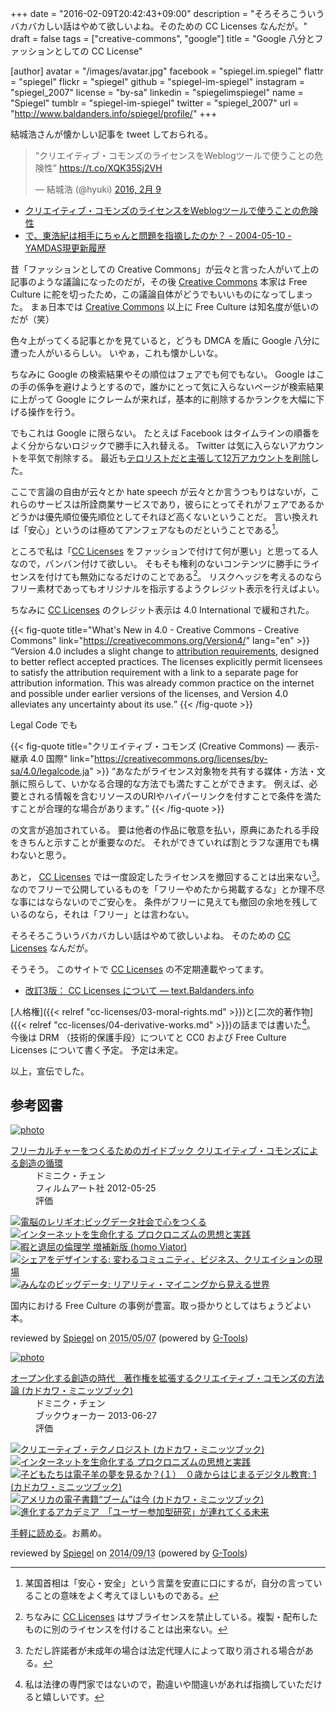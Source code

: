 +++
date = "2016-02-09T20:42:43+09:00"
description = "そろそろこういうバカバカしい話はやめて欲しいよね。そのための CC Licenses なんだが。"
draft = false
tags = ["creative-commons", "google"]
title = "Google 八分とファッションとしての CC License"

[author]
  avatar = "/images/avatar.jpg"
  facebook = "spiegel.im.spiegel"
  flattr = "spiegel"
  flickr = "spiegel"
  github = "spiegel-im-spiegel"
  instagram = "spiegel_2007"
  license = "by-sa"
  linkedin = "spiegelimspiegel"
  name = "Spiegel"
  tumblr = "spiegel-im-spiegel"
  twitter = "spiegel_2007"
  url = "http://www.baldanders.info/spiegel/profile/"
+++

結城浩さんが懐かしい記事を tweet しておられる。

<blockquote class="twitter-tweet" data-lang="ja"><p lang="ja" dir="ltr">“クリエイティブ・コモンズのライセンスをWeblogツールで使うことの危険性” <a href="https://t.co/XQK35Sj2VH">https://t.co/XQK35Sj2VH</a></p>&mdash; 結城浩 (@hyuki) <a href="https://twitter.com/hyuki/status/696895800601739265">2016, 2月 9</a></blockquote>

- [クリエイティブ・コモンズのライセンスをWeblogツールで使うことの危険性](http://www.hyuki.com/trans/blogtrap.html)
- [で、東浩紀は相手にちゃんと問題を指摘したのか？ - 2004-05-10 - YAMDAS現更新履歴](http://d.hatena.ne.jp/yomoyomo/20040510#p3)

昔「ファッションとしての Creative Commons」が云々と言った人がいて上の記事のような議論になったのだが，その後 [Creative Commons] 本家は Free Culture に舵を切ったため，この議論自体がどうでもいいものになってしまった。
まぁ日本では [Creative Commons] 以上に Free Culture は知名度が低いのだが（笑）

色々上がってくる記事とかを見ていると，どうも DMCA を盾に Google 八分に遭った人がいるらしい。
いやぁ，これも懐かしいな。

ちなみに Google の検索結果やその順位はフェアでも何でもない。
Google はこの手の係争を避けようとするので，誰かにとって気に入らないページが検索結果に上がって Google にクレームが来れば，基本的に削除するかランクを大幅に下げる操作を行う。

でもこれは Google に限らない。
たとえば Facebook はタイムラインの順番をよく分からないロジックで勝手に入れ替える。
Twitter は気に入らないアカウントを平気で削除する。
最近も[テロリストだと主張して12万アカウントを削除](http://www.mdn.co.jp/di/newstopics/44028/)した。

ここで言論の自由が云々とか hate speech が云々とか言うつもりはないが，これらのサービスは所詮商業サービスであり，彼らにとってそれがフェアであるかどうかは優先順位優先順位としてそれほど高くないということだ。
言い換えれば「安心」というのは極めてアンフェアなものだということである[^0]。

[^0]: 某国首相は「安心・安全」という言葉を安直に口にするが，自分の言っていることの意味をよく考えてほしいものである。

ところで私は「[CC Licenses] をファッションで付けて何が悪い」と思ってる人なので，バンバン付けて欲しい。
そもそも権利のないコンテンツに勝手にライセンスを付けても無効になるだけのことである[^a]。
リスクヘッジを考えるのならフリー素材であってもオリジナルを指示するようクレジット表示を行えばよい。

[^a]: ちなみに [CC Licenses] はサブライセンスを禁止している。複製・配布したものに別のライセンスを付けることは出来ない。

ちなみに [CC Licenses] のクレジット表示は 4.0 International で緩和された。

{{< fig-quote title="What's New in 4.0 - Creative Commons - Creative Commons" link="https://creativecommons.org/Version4/" lang="en" >}}
<q>Version 4.0 includes a slight change to <a href="http://wiki.creativecommons.org/Frequently_Asked_Questions#How_do_I_properly_attribute_material_offered_under_a_Creative_Commons_license.3F">attribution requirements</a>, designed to better reflect accepted practices. The licenses explicitly permit licensees to satisfy the attribution requirement with a link to a separate page for attribution information. This was already common practice on the internet and possible under earlier versions of the licenses, and Version 4.0 alleviates any uncertainty about its use.</q>
{{< /fig-quote >}}

Legal Code でも

{{< fig-quote title="クリエイティブ・コモンズ (Creative Commons) — 表示-継承 4.0 国際" link="https://creativecommons.org/licenses/by-sa/4.0/legalcode.ja" >}}
<q>あなたがライセンス対象物を共有する媒体・方法・文脈に照らして、いかなる合理的な方法でも満たすことができます。
例えば、必要とされる情報を含むリソースのURIやハイパーリンクを付すことで条件を満たすことが合理的な場合があります。</q>
{{< /fig-quote >}}

の文言が追加されている。
要は他者の作品に敬意を払い，原典にあたれる手段をきちんと示すことが重要なのだ。
それができていれば割とラフな運用でも構わないと思う。

あと， [CC Licenses] では一度設定したライセンスを撤回することは出来ない[^b]。
なのでフリーで公開しているものを「フリーやめたから掲載するな」とか理不尽な事にはならないのでご安心を。
条件がフリーに見えても撤回の余地を残しているのなら，それは「フリー」とは言わない。

[^b]: ただし許諾者が未成年の場合は法定代理人によって取り消される場合がある。

そろそろこういうバカバカしい話はやめて欲しいよね。
そのための [CC Licenses] なんだが。

そうそう。
このサイトで [CC Licenses] の不定期連載やってます。

- [改訂3版： CC Licenses について — text.Baldanders.info](/cc-licenses/)

[人格権]({{< relref "cc-licenses/03-moral-rights.md" >}})と[二次的著作物]({{< relref "cc-licenses/04-derivative-works.md" >}})の話までは書いた[^c]。
今後は DRM （技術的保護手段）についてと CC0 および Free Culture Licenses について書く予定。
予定は未定。

[^c]: 私は法律の専門家ではないので，勘違いや間違いがあれば指摘していただけると嬉しいです。

以上，宣伝でした。

## 参考図書

<div class="hreview" ><a class="item url" href="http://www.amazon.co.jp/exec/obidos/ASIN/4845911744/baldandersinf-22/"><img src="http://ecx.images-amazon.com/images/I/51pDWTdSdlL._SL160_.jpg" alt="photo" class="photo"  /></a><dl ><dt class="fn"><a class="item url" href="http://www.amazon.co.jp/exec/obidos/ASIN/4845911744/baldandersinf-22/">フリーカルチャーをつくるためのガイドブック  クリエイティブ・コモンズによる創造の循環</a></dt><dd>ドミニク・チェン </dd><dd>フィルムアート社 2012-05-25</dd><dd>評価<abbr class="rating" title="4"><img src="http://g-images.amazon.com/images/G/01/detail/stars-4-0.gif" alt="" /></abbr> </dd></dl><p class="similar"><a href="http://www.amazon.co.jp/exec/obidos/ASIN/4757103581/baldandersinf-22/" target="_top"><img src="http://images.amazon.com/images/P/4757103581.09._SCTHUMBZZZ_.jpg"  alt="電脳のレリギオ:ビッグデータ社会で心をつくる"  /></a> <a href="http://www.amazon.co.jp/exec/obidos/ASIN/4791767160/baldandersinf-22/" target="_top"><img src="http://images.amazon.com/images/P/4791767160.09._SCTHUMBZZZ_.jpg"  alt="インターネットを生命化する プロクロニズムの思想と実践"  /></a> <a href="http://www.amazon.co.jp/exec/obidos/ASIN/4778314379/baldandersinf-22/" target="_top"><img src="http://images.amazon.com/images/P/4778314379.09._SCTHUMBZZZ_.jpg"  alt="暇と退屈の倫理学 増補新版 (homo Viator)"  /></a> <a href="http://www.amazon.co.jp/exec/obidos/ASIN/4761525649/baldandersinf-22/" target="_top"><img src="http://images.amazon.com/images/P/4761525649.09._SCTHUMBZZZ_.jpg"  alt="シェアをデザインする: 変わるコミュニティ、ビジネス、クリエイションの現場"  /></a> <a href="http://www.amazon.co.jp/exec/obidos/ASIN/4757103506/baldandersinf-22/" target="_top"><img src="http://images.amazon.com/images/P/4757103506.09._SCTHUMBZZZ_.jpg"  alt="みんなのビッグデータ: リアリティ・マイニングから見える世界"  /></a> </p>
<p class="description">国内における Free Culture の事例が豊富。取っ掛かりとしてはちょうどよい本。</p>
<p class="gtools" >reviewed by <a href='#maker' class='reviewer'>Spiegel</a> on <abbr class="dtreviewed" title="2015-05-07">2015/05/07</abbr> (powered by <a href="http://www.goodpic.com/mt/aws/index.html" >G-Tools</a>)</p>
</div>

<div class="hreview" ><a class="item url" href="http://www.amazon.co.jp/exec/obidos/ASIN/B00DI8TMPU/baldandersinf-22/"><img src="http://ecx.images-amazon.com/images/I/51zmlOAOaFL._SL160_.jpg" alt="photo" class="photo"  /></a><dl ><dt class="fn"><a class="item url" href="http://www.amazon.co.jp/exec/obidos/ASIN/B00DI8TMPU/baldandersinf-22/">オープン化する創造の時代　著作権を拡張するクリエイティブ・コモンズの方法論 (カドカワ・ミニッツブック)</a></dt><dd>ドミニク・チェン </dd><dd>ブックウォーカー 2013-06-27</dd><dd>評価<abbr class="rating" title="5"><img src="http://g-images.amazon.com/images/G/01/detail/stars-5-0.gif" alt="" /></abbr> </dd></dl><p class="similar"><a href="http://www.amazon.co.jp/exec/obidos/ASIN/B00JMAIKJM/baldandersinf-22/" target="_top"><img src="http://images.amazon.com/images/P/B00JMAIKJM.09._SCTHUMBZZZ_.jpg"  alt="クリエーティブ・テクノロジスト (カドカワ・ミニッツブック)"  /></a> <a href="http://www.amazon.co.jp/exec/obidos/ASIN/B00EHAUQEE/baldandersinf-22/" target="_top"><img src="http://images.amazon.com/images/P/B00EHAUQEE.09._SCTHUMBZZZ_.jpg"  alt="インターネットを生命化する プロクロニズムの思想と実践"  /></a> <a href="http://www.amazon.co.jp/exec/obidos/ASIN/B00CJ5NNGM/baldandersinf-22/" target="_top"><img src="http://images.amazon.com/images/P/B00CJ5NNGM.09._SCTHUMBZZZ_.jpg"  alt="子どもたちは電子羊の夢を見るか？(１）　０歳からはじまるデジタル教育: 1 (カドカワ・ミニッツブック)"  /></a> <a href="http://www.amazon.co.jp/exec/obidos/ASIN/B00KAOQXTS/baldandersinf-22/" target="_top"><img src="http://images.amazon.com/images/P/B00KAOQXTS.09._SCTHUMBZZZ_.jpg"  alt="アメリカの電子書籍“ブーム”は今 (カドカワ・ミニッツブック)"  /></a> <a href="http://www.amazon.co.jp/exec/obidos/ASIN/B00DB1AZ1E/baldandersinf-22/" target="_top"><img src="http://images.amazon.com/images/P/B00DB1AZ1E.09._SCTHUMBZZZ_.jpg"  alt="進化するアカデミア　「ユーザー参加型研究」が連れてくる未来"  /></a> </p>
<p class="description" ><a href='http://www.baldanders.info/spiegel/log2/000643.shtml'>手軽に読める</a>。お薦め。</p>
<p class="gtools" >reviewed by <a href="#maker" class="reviewer">Spiegel</a> on <abbr class="dtreviewed" title="2014-09-13">2014/09/13</abbr> (powered by <a href="http://www.goodpic.com/mt/aws/index.html">G-Tools</a>)</p>
</div>

[Creative Commons]: https://creativecommons.org/ "Creative Commons"
[CC Licenses]: https://creativecommons.org/licenses/ "ライセンスについて - Creative Commons"
